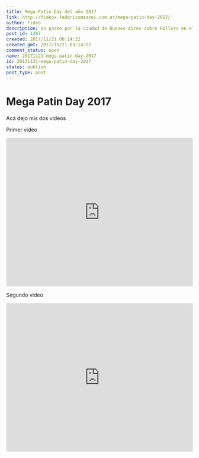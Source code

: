 ```yaml
---
title: Mega Patin Day del año 2017
link: http://fideox.federicomazzei.com.ar/mega-patin-day-2017/
author: Fideo
description: Un paseo por la ciudad de Buenos Aires sobre Rollers en el MegaPatinDay 2017
post_id: 1287
created: 2017/11/21 00:14:22
created_gmt: 2017/11/21 03:14:22
comment_status: open
name: 20171121-mega-patin-day-2017
id: 20171121-mega-patin-day-2017
status: publish
post_type: post
---
```


# Mega Patin Day 2017

Acá dejo mis dos videos

Primer video

<iframe width="100%" height="400" src="https://www.youtube.com/embed/c7G9j9zQx8o" frameborder="0" allow="accelerometer; autoplay; encrypted-media; gyroscope; picture-in-picture" allowfullscreen></iframe>

Segundo video

<iframe width="100%" height="400" src="https://www.youtube.com/embed/h5Hy4gWIDRE" frameborder="0" allow="accelerometer; autoplay; encrypted-media; gyroscope; picture-in-picture" allowfullscreen></iframe>

